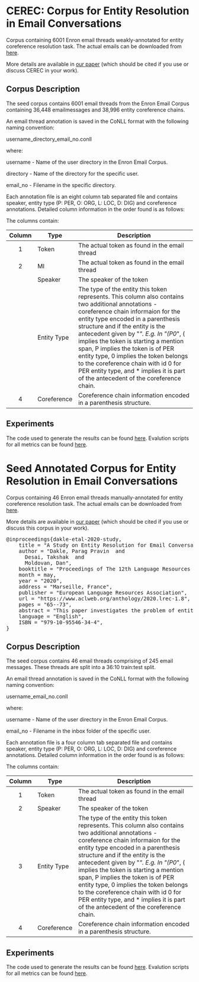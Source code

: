 # CEREC: Corpus for Entity Resolution in Email Conversations

Corpus containing 6001 Enron email threads weakly-annotated for entity coreference resolution task. The actual emails can be downloaded from [here](https://www.cs.cmu.edu/~./enron/).

More details are available in [our paper]() (which should be cited if you use or discuss CEREC in your work).

</p>

## Corpus Description

The seed corpus contains 6001 email threads from the Enron Email Corpus containing 36,448 emailmessages and 38,996 entity coreference chains.

An email thread annotation is saved in the CoNLL format with the following naming convention:

username_directory_email_no.conll

where:

username - Name of the user directory in the Enron Email Corpus.

directory - Name of the directory for the specific user.

email_no - Filename in the specific directory.

Each annotation file is an eight column tab separated file and contains speaker, entity type (P: PER, O: ORG, L: LOC, D: DIG) and coreference annotations. Detailed column information in the order found is as follows:

The columns contain:

Column | Type         | Description
:-----:|----------------|--------------------------------------------
1      | Token             | The actual token as found in the email thread
2      | MI             | The actual token as found in the email thread
      | Speaker           | The speaker of the token
      | Entity Type        | The type of the entity this token represents. This column also contains two additional annotations - coreference chain informaion for the entity type encoded in a parenthesis structure and if the entity is the antecedent given by "*". E.g. In "(P0*", ( implies the token is starting a mention span, P implies the token is of PER entity type, 0 implies the token belongs to the coreference chain with id 0 for PER entity type, and * implies it is part of the antecedent of the coreference chain.
4      | Coreference | Coreference chain information encoded in a parenthesis structure.

## Experiments

The code used to generate the results can be found [here](https://github.com/mandarjoshi90/coref). Evalution scripts for all metrics can be found [here](https://github.com/conll/reference-coreference-scorers).

[The code to convert predictions back to CoNLL format in the coref repository did not work for us. Our .jsonlines to .conll converter can be found in jsonlines2conll.py and can be run as follows:]: #

[python3 jsonlines2conll.py <jsonlines_filepath> <gold_conll_filepath> <output_filepath>]: #
    
[where
jsonlines_filepath: The path to the  predicted .jsonlines file which is to be converted back to a .conll file with the predicted coreference annotations.
gold_conll_filepath: The path to the gold .conll file which was used as an input for obtaining predictions.
output_filepath: The path to save the generated .conll filepath.]:#


# Seed Annotated Corpus for Entity Resolution in Email Conversations

Corpus containing 46 Enron email threads manually-annotated for entity coreference resolution task. The actual emails can be downloaded from [here](https://www.cs.cmu.edu/~./enron/).

More details are available in [our paper](http://www.lrec-conf.org/proceedings/lrec2020/pdf/2020.lrec-1.8.pdf) (which should be cited if you use or discuss this corpus in your work).

</p>
<div class="highlight highlight-source-shell"><pre>
@inproceedings{dakle-etal-2020-study,
    title = "A Study on Entity Resolution for Email Conversations",
    author = "Dakle, Parag Pravin  and
      Desai, Takshak  and
      Moldovan, Dan",
    booktitle = "Proceedings of The 12th Language Resources and Evaluation Conference",
    month = may,
    year = "2020",
    address = "Marseille, France",
    publisher = "European Language Resources Association",
    url = "https://www.aclweb.org/anthology/2020.lrec-1.8",
    pages = "65--73",
    abstract = "This paper investigates the problem of entity resolution for email conversations and presents a seed annotated corpus of email threads labeled with entity coreference chains. Characteristics of email threads concerning reference resolution are first discussed, and then the creation of the corpus and annotation steps are explained. Finally, performance of the current state-of-the-art deep learning models on the seed corpus is evaluated and qualitative error analysis on the predictions obtained is presented.",
    language = "English",
    ISBN = "979-10-95546-34-4",
}
</pre></div>

## Corpus Description

The seed corpus contains 46 email threads comprising of 245 email messages. These threads are split into a 36:10 train:test split.

An email thread annotation is saved in the CoNLL format with the following naming convention:

username_email_no.conll

where:

username - Name of the user directory in the Enron Email Corpus.

email_no - Filename in the inbox folder of the specific user.

Each annotation file is a four column tab separated file and contains speaker, entity type (P: PER, O: ORG, L: LOC, D: DIG) and coreference annotations. Detailed column information in the order found is as follows:

The columns contain:

Column | Type         | Description
:-----:|----------------|--------------------------------------------
1      | Token             | The actual token as found in the email thread
2      | Speaker           | The speaker of the token
3      | Entity Type        | The type of the entity this token represents. This column also contains two additional annotations - coreference chain informaion for the entity type encoded in a parenthesis structure and if the entity is the antecedent given by "*". E.g. In "(P0*", ( implies the token is starting a mention span, P implies the token is of PER entity type, 0 implies the token belongs to the coreference chain with id 0 for PER entity type, and * implies it is part of the antecedent of the coreference chain.
4      | Coreference | Coreference chain information encoded in a parenthesis structure.

## Experiments

The code used to generate the results can be found [here](https://github.com/mandarjoshi90/coref). Evalution scripts for all metrics can be found [here](https://github.com/conll/reference-coreference-scorers).

[The code to convert predictions back to CoNLL format in the coref repository did not work for us. Our .jsonlines to .conll converter can be found in jsonlines2conll.py and can be run as follows:]: #

[python3 jsonlines2conll.py <jsonlines_filepath> <gold_conll_filepath> <output_filepath>]: #
    
[where
jsonlines_filepath: The path to the  predicted .jsonlines file which is to be converted back to a .conll file with the predicted coreference annotations.
gold_conll_filepath: The path to the gold .conll file which was used as an input for obtaining predictions.
output_filepath: The path to save the generated .conll filepath.]:#
